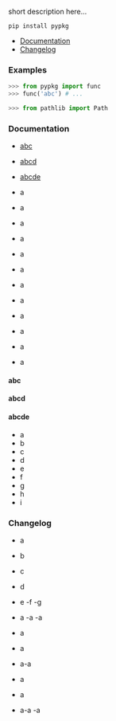 short description here...

`pip install pypkg`

- [Documentation](#Documentation)
- [Changelog](#Changelog)

### Examples
```python
>>> from pypkg import func
>>> func('abc') # ...

>>> from pathlib import Path
```

### Documentation

- [abc](#abc)
- [abcd](#abcd)
- [abcde](#abcde)

- a
- a
- a
- a
- a
- a
- a
- a
- a
 - a
- a
- a

#### abc
#### abcd
#### abcde

- a
- b
- c
- d
- e
- f
- g
- h
- i

### Changelog
- a
- b
- c
- d

- e
 -f
-g
- a
-a
-a
- a
- a
- a-a
- a
- a
- a-a
-a
